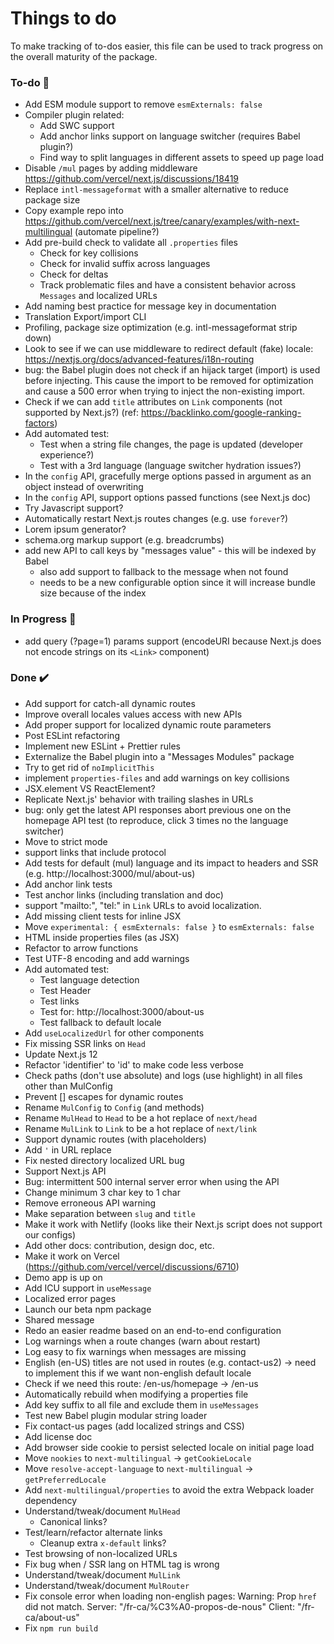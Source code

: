 # Things to do

To make tracking of to-dos easier, this file can be used to track progress on the overall maturity of the package.

### To-do 📝

- Add ESM module support to remove `esmExternals: false`
- Compiler plugin related:
  - Add SWC support
  - Add anchor links support on language switcher (requires Babel plugin?)
  - Find way to split languages in different assets to speed up page load
- Disable `/mul` pages by adding middleware https://github.com/vercel/next.js/discussions/18419
- Replace `intl-messageformat` with a smaller alternative to reduce package size
- Copy example repo into https://github.com/vercel/next.js/tree/canary/examples/with-next-multilingual (automate pipeline?)
- Add pre-build check to validate all `.properties` files
  - Check for key collisions
  - Check for invalid suffix across languages
  - Check for deltas
  - Track problematic files and have a consistent behavior across `Messages` and localized URLs
- Add naming best practice for message key in documentation
- Translation Export/import CLI
- Profiling, package size optimization (e.g. intl-messageformat strip down)
- Look to see if we can use middleware to redirect default (fake) locale: https://nextjs.org/docs/advanced-features/i18n-routing
- bug: the Babel plugin does not check if an hijack target (import) is used before injecting. This cause the import to be removed for optimization and cause a 500 error when trying to inject the non-existing import.
- Check if we can add `title` attributes on `Link` components (not supported by Next.js?) (ref: https://backlinko.com/google-ranking-factors)
- Add automated test:
  - Test when a string file changes, the page is updated (developer experience?)
  - Test with a 3rd language (language switcher hydration issues?)
- In the `config` API, gracefully merge options passed in argument as an object instead of overwriting
- In the `config` API, support options passed functions (see Next.js doc)
- Try Javascript support?
- Automatically restart Next.js routes changes (e.g. use `forever`?)
- Lorem ipsum generator?
- schema.org markup support (e.g. breadcrumbs)
- add new API to call keys by "messages value" - this will be indexed by Babel
  - also add support to fallback to the message when not found
  - needs to be a new configurable option since it will increase bundle size because of the index

### In Progress 🚧

- add query (?page=1) params support (encodeURI because Next.js does not encode strings on its `<Link>` component)

### Done ✔️

- Add support for catch-all dynamic routes
- Improve overall locales values access with new APIs
- Add proper support for localized dynamic route parameters
- Post ESLint refactoring
- Implement new ESLint + Prettier rules
- Externalize the Babel plugin into a "Messages Modules" package
- Try to get rid of `noImplicitThis`
- implement `properties-files` and add warnings on key collisions
- JSX.element VS ReactElement?
- Replicate Next.js' behavior with trailing slashes in URLs
- bug: only get the latest API responses abort previous one on the homepage API test (to reproduce, click 3 times no the language switcher)
- Move to strict mode
- support links that include protocol
- Add tests for default (mul) language and its impact to headers and SSR (e.g. http://localhost:3000/mul/about-us)
- Add anchor link tests
- Test anchor links (including translation and doc)
- support "mailto:", "tel:" in `Link` URLs to avoid localization.
- Add missing client tests for inline JSX
- Move `experimental: { esmExternals: false }` to `esmExternals: false`
- HTML inside properties files (as JSX)
- Refactor to arrow functions
- Test UTF-8 encoding and add warnings
- Add automated test:
  - Test language detection
  - Test Header
  - Test links
  - Test for: http://localhost:3000/about-us
  - Test fallback to default locale
- Add `useLocalizedUrl` for other components
- Fix missing SSR links on `Head`
- Update Next.js 12
- Refactor 'identifier' to 'id' to make code less verbose
- Check paths (don't use absolute) and logs (use highlight) in all files other than MulConfig
- Prevent [] escapes for dynamic routes
- Rename `MulConfig` to `Config` (and methods)
- Rename `MulHead` to `Head` to be a hot replace of `next/head`
- Rename `MulLink` to `Link` to be a hot replace of `next/link`
- Support dynamic routes (with placeholders)
- Add `'` in URL replace
- Fix nested directory localized URL bug
- Support Next.js API
- Bug: intermittent 500 internal server error when using the API
- Change minimum 3 char key to 1 char
- Remove erroneous API warning
- Make separation between `slug` and `title`
- Make it work with Netlify (looks like their Next.js script does not support our configs)
- Add other docs: contribution, design doc, etc.
- Make it work on Vercel (https://github.com/vercel/vercel/discussions/6710)
- Demo app is up on
- Add ICU support in `useMessage`
- Localized error pages
- Launch our beta npm package
- Shared message
- Redo an easier readme based on an end-to-end configuration
- Log warnings when a route changes (warn about restart)
- Log easy to fix warnings when messages are missing
- English (en-US) titles are not used in routes (e.g. contact-us2) -> need to implement this if we want non-english default locale
- Check if we need this route: /en-us/homepage -> /en-us
- Automatically rebuild when modifying a properties file
- Add key suffix to all file and exclude them in `useMessages`
- Test new Babel plugin modular string loader
- Fix contact-us pages (add localized strings and CSS)
- Add license doc
- Add browser side cookie to persist selected locale on initial page load
- Move `nookies` to `next-multilingual` -> `getCookieLocale`
- Move `resolve-accept-language` to `next-multilingual` -> `getPreferredLocale`
- Add `next-multilingual/properties` to avoid the extra Webpack loader dependency
- Understand/tweak/document `MulHead`
  - Canonical links?
- Test/learn/refactor alternate links
  - Cleanup extra `x-default` links?
- Test browsing of non-localized URLs
- Fix bug when / SSR lang on HTML tag is wrong
- Understand/tweak/document `MulLink`
- Understand/tweak/document `MulRouter`
- Fix console error when loading non-english pages: Warning: Prop `href` did not match. Server: "/fr-ca/%C3%A0-propos-de-nous" Client: "/fr-ca/about-us"
- Fix `npm run build`

